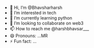 - 👋 Hi, I’m @Bhavsharharsh
- 👀 I’m interested in tech 
- 🌱 I’m currently learning python 
- 💞️ I’m looking to collaborate on web3
- 📫 How to reach me @harshbhavsar___
- 😄 Pronouns: ...MR
- ⚡ Fun fact: ...

<!---
Bhavsharharsh/Bhavsharharsh is a ✨ special ✨ repository because its `README.md` (this file) appears on your GitHub profile.
You can click the Preview link to take a look at your changes.
--->
